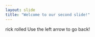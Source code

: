 ```yaml
---
layout: slide
title: "Welcome to our second slide!"
---
```

rick rolled
Use the left arrow to go back!
